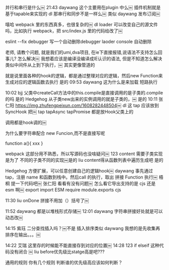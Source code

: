 
并行和串行是什么￼
21:43
daywang
这个主要用在plugin 中么￼
插件机制就是基于tapable来实现的
dl
那串行和同步不是一样么￼
类似
daywang
发布订阅￼



嘻哈
webpack 里的东西真多，也很复杂的￼
dl
loader 可以改变自己的源文件吗，比如执行 webpack，把 src/index.js 里的代码给改了￼


eslint --fix
debugger
写一个自动删除debugger laoder
console
自动删除


老师, 请教个问题, 就是我们的umi,dva项目, 在ie下直接报错,说语法不支持怎么回事儿? 怎么解决￼
我想着应该是编译没编译成IE认识的语法, 但是不知道怎么解决
类似中间件从上到下执行，￼
其实更像管道的



就是说里面各种的hook的逻辑，都是通过整理对应的逻辑，然后new Function来生成对应的逻辑函数去执行 是的
09:53
daywang
这为什么是来加载 短路执行



10:02
bjj
父类中createCall方法中的this.compile是直接调用的是子类的.compile的吗
是的
Hedgehog
从子类new出来的实例调用的就是子类的，￼
是的
10:11
张仁阳
https://img.zhufengpeixun.com/1608282448504￼
dl
这 tap 应该放到 SyncHook 把￼
tap
tapAsync
tapPromise
都是放Hook父类上的


调用都是hook调的￼


为什么要字符串配合 new Funcion,而不是直接写呢

function a(){
    xxx
}


webpack
这部分用不熟悉，所以写源码也没啥疑问￼
123
content 需要子类实现是为了 不同的子类不同的实现￼是的
liu
content得从函数列表中遍历生成吧 是的

Hedgehog
方便扩展，可以任意创建自己的逻辑hook￼
daywang
事先通过 tap，注册 name 和函数到栈中。然后call 的执行，取出 拼接 Function 执行￼
梧桐
提一下代码吧￼
张仁阳
看看有没有问题￼
怎么看它导出支持的是 cjs 还是 esm 啊￼
export import ESM
require module.exports cjs

11:30
liu
onDone 拼接不用加（）括号了￼



11:52
daywang
都是以堆栈形式存储￼
12:01
daywang
字符串拼接好处就是可以动态改￼



14:15
紫珏
二分查找插入吗？￼不是
插入排序类似
daywang
我想的是先收集再排序在输出。。。￼

14:22
艾瑞
这里存的时候能不能直接存到对应的位置￼
14:28
123
if elseif  这种代码没有闭合  ￼
liu
before优先级比statge高是吧???

通用的规则 
你有几个规则
判断谁的优先级高应该如何判断？

